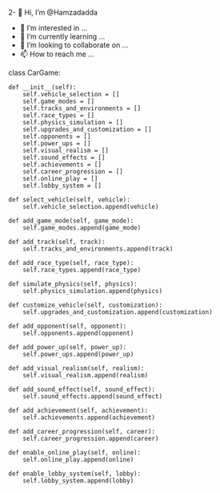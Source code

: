 2- 👋 Hi, I’m @Hamzadadda
- 👀 I’m interested in ...
- 🌱 I’m currently learning ...
- 💞️ I’m looking to collaborate on ...
- 📫 How to reach me ...

<!---
Hamzadadda/Hamzadadda is a ✨ special ✨ repository because its `README.md` (this file) appears on your GitHub profile.
You can click the Preview link to take a look at your changes.
--->class CarGame:
    def __init__(self):
        self.vehicle_selection = []
        self.game_modes = []
        self.tracks_and_environments = []
        self.race_types = []
        self.physics_simulation = []
        self.upgrades_and_customization = []
        self.opponents = []
        self.power_ups = []
        self.visual_realism = []
        self.sound_effects = []
        self.achievements = []
        self.career_progression = []
        self.online_play = []
        self.lobby_system = []
        
    def select_vehicle(self, vehicle):
        self.vehicle_selection.append(vehicle)
        
    def add_game_mode(self, game_mode):
        self.game_modes.append(game_mode)
        
    def add_track(self, track):
        self.tracks_and_environments.append(track)
        
    def add_race_type(self, race_type):
        self.race_types.append(race_type)
        
    def simulate_physics(self, physics):
        self.physics_simulation.append(physics)
        
    def customize_vehicle(self, customization):
        self.upgrades_and_customization.append(customization)
        
    def add_opponent(self, opponent):
        self.opponents.append(opponent)
        
    def add_power_up(self, power_up):
        self.power_ups.append(power_up)
        
    def add_visual_realism(self, realism):
        self.visual_realism.append(realism)
        
    def add_sound_effect(self, sound_effect):
        self.sound_effects.append(sound_effect)
        
    def add_achievement(self, achievement):
        self.achievements.append(achievement)
        
    def add_career_progression(self, career):
        self.career_progression.append(career)
        
    def enable_online_play(self, online):
        self.online_play.append(online)
        
    def enable_lobby_system(self, lobby):
        self.lobby_system.append(lobby)
